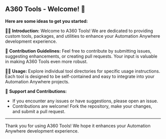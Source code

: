 ## A360 Tools - Welcome! 👋

**Here are some ideas to get you started:**

🙋‍♀️ **Introduction:**
   Welcome to A360 Tools! We are dedicated to providing custom tools, packages, and utilities to enhance your Automation Anywhere development experience.

🌈 **Contribution Guidelines:**
   Feel free to contribute by submitting issues, suggesting enhancements, or creating pull requests. Your input is valuable in making A360 Tools even more robust.

👩‍💻 **Usage:**
   Explore individual tool directories for specific usage instructions. Each tool is designed to be self-contained and easy to integrate into your Automation Anywhere projects.

🍿 **Support and Contributions:**
   - If you encounter any issues or have suggestions, please open an issue.
   - Contributions are welcome! Fork the repository, make your changes, and submit a pull request.

---

Thank you for using A360 Tools! We hope it enhances your Automation Anywhere development experience.
